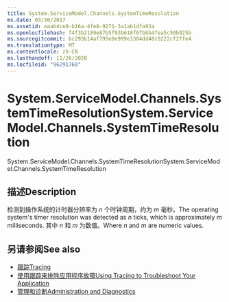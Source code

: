 ```yaml
---
title: System.ServiceModel.Channels.SystemTimeResolution
ms.date: 03/30/2017
ms.assetid: eaab4ce9-b16a-4fe8-9271-3a1ab1dfa93a
ms.openlocfilehash: f4f3b2189e87b5f93b618f67bbb4fea5c50b925b
ms.sourcegitcommit: bc293b14af795e0e999e3304dd40c0222cf2ffe4
ms.translationtype: MT
ms.contentlocale: zh-CN
ms.lasthandoff: 11/26/2020
ms.locfileid: "96291760"
---
```

# <a name="systemservicemodelchannelssystemtimeresolution"></a><span data-ttu-id="558cb-102">System.ServiceModel.Channels.SystemTimeResolution</span><span class="sxs-lookup"><span data-stu-id="558cb-102">System.ServiceModel.Channels.SystemTimeResolution</span></span>

<span data-ttu-id="558cb-103">System.ServiceModel.Channels.SystemTimeResolution</span><span class="sxs-lookup"><span data-stu-id="558cb-103">System.ServiceModel.Channels.SystemTimeResolution</span></span>  
  
## <a name="description"></a><span data-ttu-id="558cb-104">描述</span><span class="sxs-lookup"><span data-stu-id="558cb-104">Description</span></span>  

 <span data-ttu-id="558cb-105">检测到操作系统的计时器分辨率为 *n* 个时钟周期，约为 *m* 毫秒。</span><span class="sxs-lookup"><span data-stu-id="558cb-105">The operating system's timer resolution was detected as *n* ticks, which is approximately *m* milliseconds.</span></span> <span data-ttu-id="558cb-106">其中 *n* 和 *m* 为数值。</span><span class="sxs-lookup"><span data-stu-id="558cb-106">Where *n* and *m* are numeric values.</span></span>  
  
## <a name="see-also"></a><span data-ttu-id="558cb-107">另请参阅</span><span class="sxs-lookup"><span data-stu-id="558cb-107">See also</span></span>

- [<span data-ttu-id="558cb-108">跟踪</span><span class="sxs-lookup"><span data-stu-id="558cb-108">Tracing</span></span>](index.md)
- [<span data-ttu-id="558cb-109">使用跟踪来排除应用程序故障</span><span class="sxs-lookup"><span data-stu-id="558cb-109">Using Tracing to Troubleshoot Your Application</span></span>](using-tracing-to-troubleshoot-your-application.md)
- [<span data-ttu-id="558cb-110">管理和诊断</span><span class="sxs-lookup"><span data-stu-id="558cb-110">Administration and Diagnostics</span></span>](../index.md)
